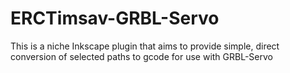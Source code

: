 # ERCTimsav-GRBL-Servo
This is a niche Inkscape plugin that aims to provide simple, direct conversion of selected paths to gcode for use with GRBL-Servo
